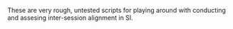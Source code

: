 These are very rough, untested scripts for playing around with
conducting and assesing inter-session alignment in SI.